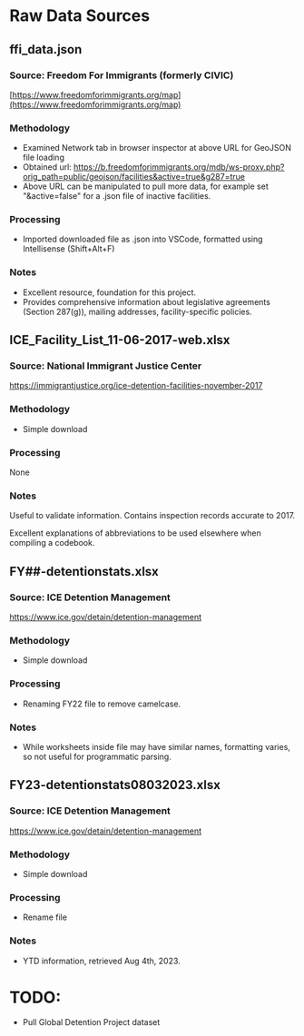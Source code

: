 #   Raw Data Sources

##  ffi_data.json

### Source: Freedom For Immigrants (formerly CIVIC)

[https://www.freedomforimmigrants.org/map](https://www.freedomforimmigrants.org/map)

### Methodology

*   Examined Network tab in browser inspector at above URL for GeoJSON file loading
*   Obtained url: https://b.freedomforimmigrants.org/mdb/ws-proxy.php?orig_path=public/geojson/facilities&active=true&g287=true
*   Above URL can be manipulated to pull more data, for example set "&active=false" for a .json file of inactive facilities.

### Processing

*   Imported downloaded file as .json into VSCode, formatted using Intellisense (Shift+Alt+F)

### Notes

*   Excellent resource, foundation for this project.
*   Provides comprehensive information about legislative agreements (Section 287(g)), mailing addresses, facility-specific policies.

## ICE_Facility_List_11-06-2017-web.xlsx

### Source: National Immigrant Justice Center

https://immigrantjustice.org/ice-detention-facilities-november-2017


### Methodology

*   Simple download

### Processing
None

### Notes

Useful to validate information. Contains inspection records accurate to 2017.

Excellent explanations of abbreviations to be used elsewhere when compiling a codebook.

##  FY##-detentionstats.xlsx

### Source: ICE Detention Management
https://www.ice.gov/detain/detention-management

### Methodology

*   Simple download

### Processing

*   Renaming FY22 file to remove camelcase.

### Notes
*   While worksheets inside file may have similar names, formatting varies, so not useful for programmatic parsing.

##  FY23-detentionstats08032023.xlsx

### Source: ICE Detention Management

https://www.ice.gov/detain/detention-management

### Methodology

*   Simple download

### Processing

*   Rename file

### Notes

* YTD information, retrieved Aug 4th, 2023.

#   TODO:

*   Pull Global Detention Project dataset
